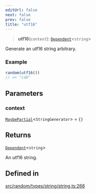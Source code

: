 ```yaml
---
editUrl: false
next: false
prev: false
title: "utf16"
---
```


> **utf16**(`context`): [`Dependent`](/api/interfaces/dependent/)\<`string`\>

Generate an utf16 string arbitrary.

### Example
```ts
random(utf16())
// => "cab"
```

## Parameters

### context

[`MaybePartial`](/api/type-aliases/maybepartial/)\<`StringGenerator`\> = `{}`

## Returns

[`Dependent`](/api/interfaces/dependent/)\<`string`\>

An utf16 string.

## Defined in

[src/random/types/string/string.ts:266](https://github.com/skyleague/axioms/blob/75fb1c5c977f1940e84e5cdcef2be336d1fd81da/src/random/types/string/string.ts#L266)
